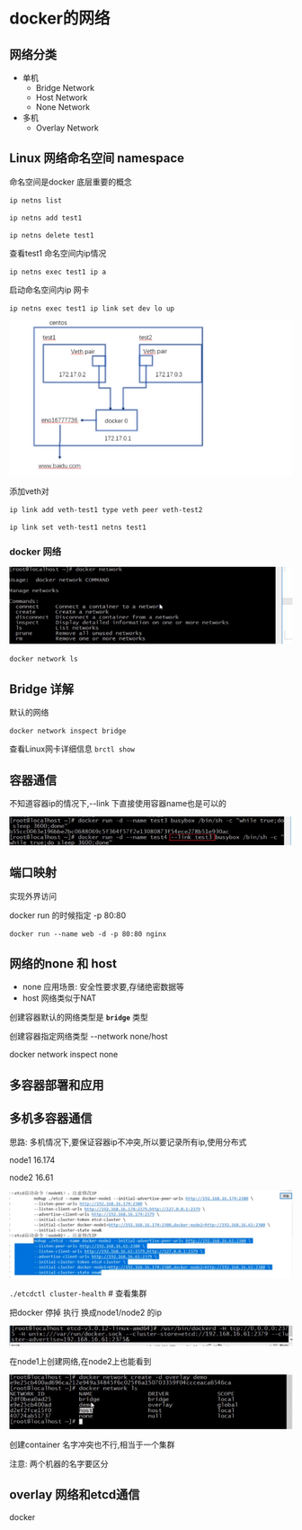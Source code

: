 # docker的网络

## 网络分类

- 单机
  - Bridge Network
  - Host Network
  - None Network
- 多机
  - Overlay Network



## Linux 网络命名空间 namespace

命名空间是docker 底层重要的概念

`ip netns list`

`ip netns add test1`

`ip netns delete test1`

查看test1 命名空间内ip情况

`ip netns exec test1 ip a `

启动命名空间内ip 网卡

`ip netns exec test1 ip link set dev lo up`



![1576553507194](assets/1576553507194.png)



添加veth对

`ip link add veth-test1 type veth peer veth-test2`



`ip link set veth-test1 netns test1`



### docker  网络



![1576562784056](assets/1576562784056.png)

`docker network ls `

## Bridge 详解

默认的网络

`docker network inspect bridge `

查看Linux网卡详细信息 `brctl show `



## 容器通信

不知道容器ip的情况下,--link 下直接使用容器name也是可以的

![1576563914857](assets/1576563914857.png)







## 端口映射

实现外界访问

docker run 的时候指定 -p 80:80 

`docker run --name web -d -p 80:80 nginx`



  



## 网络的none 和 host

- none 应用场景: 安全性要求要,存储绝密数据等
- host 网络类似于NAT

创建容器默认的网络类型是  **`bridge`** 类型

创建容器指定网络类型  --network none/host

docker network inspect none



## 多容器部署和应用



## 多机多容器通信

思路: 多机情况下,要保证容器ip不冲突,所以要记录所有ip,使用分布式

node1 16.174

node2  16.61

![1576637470701](assets/1576637470701.png)

`./etcdctl cluster-health`  # 查看集群

把docker 停掉 执行 换成node1/node2 的ip

![1576637936905](assets/1576637936905.png)



在node1上创建网络,在node2上也能看到

![1576638027683](assets/1576638027683.png)



创建container 名字冲突也不行,相当于一个集群

注意: 两个机器的名字要区分



## overlay 网络和etcd通信



docker

